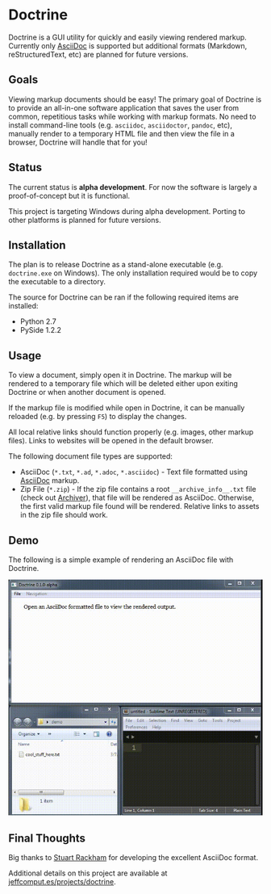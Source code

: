 Doctrine
========

Doctrine is a GUI utility for quickly and easily viewing rendered markup. Currently only [AsciiDoc](http://asciidoc.org/) is supported but additional formats (Markdown, reStructuredText, etc) are planned for future versions.

## Goals
Viewing markup documents should be easy! The primary goal of Doctrine is to provide an all-in-one software application that saves the user from common, repetitious tasks while working with markup formats. No need to install command-line tools (e.g. `asciidoc`, `asciidoctor`, `pandoc`, etc), manually render to a temporary HTML file and then view the file in a browser, Doctrine will handle that for you!

## Status
The current status is **alpha development**. For now the software is largely a proof-of-concept but it is functional.

This project is targeting Windows during alpha development. Porting to other platforms is planned for future versions.

## Installation
The plan is to release Doctrine as a stand-alone executable (e.g. `doctrine.exe` on Windows). The only installation required would be to copy the executable to a directory.

The source for Doctrine can be ran if the following required items are installed:

  - Python 2.7
  - PySide 1.2.2

## Usage
To view a document, simply open it in Doctrine. The markup will be rendered to a temporary file which will be deleted either upon exiting Doctrine or when another document is opened.

If the markup file is modified while open in Doctrine, it can be manually reloaded (e.g. by pressing `F5`) to display the changes.

All local relative links should function properly (e.g. images, other markup files). Links to websites will be opened in the default browser.

The following document file types are supported:

  - AsciiDoc (`*.txt`, `*.ad`, `*.adoc`, `*.asciidoc`) - Text file formatted using [AsciiDoc](http://asciidoc.org/) markup.
  - Zip File (`*.zip`) - If the zip file contains a root `__archive_info__.txt` file (check out [Archiver](https://github.com/jeffrimko/Archiver)), that file will be rendered as AsciiDoc. Otherwise, the first valid markup file found will be rendered. Relative links to assets in the zip file should work.

## Demo
The following is a simple example of rendering an AsciiDoc file with Doctrine.

![Doctrine Demo](doc/demos/doctrine_demo.gif)

## Final Thoughts
Big thanks to [Stuart Rackham](http://www.methods.co.nz/stuart.html) for developing the excellent AsciiDoc format.

Additional details on this project are available at [jeffcomput.es/projects/doctrine](http://jeffcomput.es/projects/doctrine).
